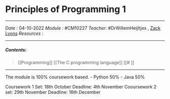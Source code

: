 # Principles of Programming 1
---
*Date :*  04-10-2022 
*Module :* #CM10227
*Teacher*: #DrWillemHeijltjes , [Zack Lyons](https://moodle.bath.ac.uk/user/profile.php?id=25337)
*Resources :*

---
##### Contents: 
> [[Programming]]
> [[The C programming language]]
> [[# ]]
> 
--- 

The module is 100% coursework based. 
	- Python 50%
	- Java 50% 

Coursework 1 Set: 18th October Deadline: 4th November
Cooursework 2 set: 29th November Deadline: 16th December 